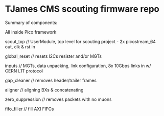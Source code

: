 # TJames CMS scouting firmware repo


Summary of components:

All inside Pico framework

scout_top // UserModule, top level for scouting project - 2x picostream_64 out, clk & rst in

  global_reset // resets I2Cs resister and/or MGTs
  
  inputs // MGTs, data unpacking, link configuration, 8x 10Gbps links in w/ CERN L1T protocol
  
  gap_cleaner // removes header/trailer frames
  
  aligner // aligning BXs & concatenating
  
  zero_suppression // removes packets with no muons
  
  fifo_filler // fill AXI FIFOs 
